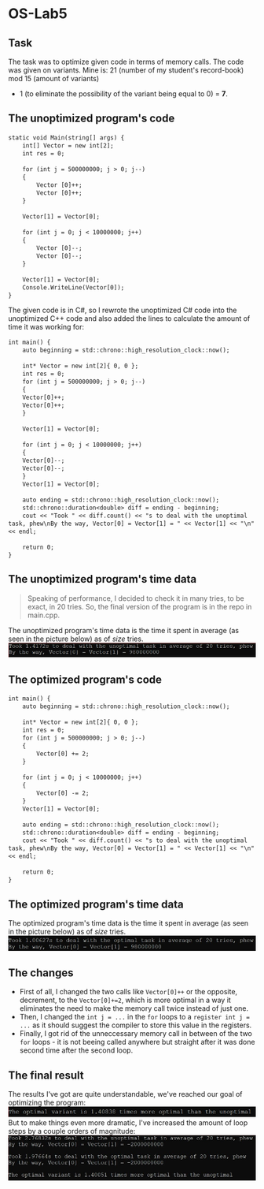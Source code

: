 # OS-Lab5
## Task
The task was to optimize given code in terms of memory calls. The code was given on variants. Mine is: 21 (number of my student's record-book) mod 15 (amount of variants)
 + 1 (to eliminate the possibility of the variant being equal to 0) = __7__.
## The unoptimized program's code
~~~
static void Main(string[] args) {
    int[] Vector = new int[2];
    int res = 0;

    for (int j = 500000000; j > 0; j--)
    {
        Vector [0]++;
        Vector [0]++;
    }

    Vector[1] = Vector[0];
    
    for (int j = 0; j < 10000000; j++)
    {
        Vector [0]--;
        Vector [0]--;
    }

    Vector[1] = Vector[0];
    Console.WriteLine(Vector[0]);
}
~~~
The given code is in C#, so I rewrote the unoptimized C# code into the unoptimized C++ code and also added the lines to calculate the amount of time it was working for:
~~~
int main() {
    auto beginning = std::chrono::high_resolution_clock::now();

    int* Vector = new int[2]{ 0, 0 };
    int res = 0;
    for (int j = 500000000; j > 0; j--)
    {
	Vector[0]++;
	Vector[0]++;
    }

    Vector[1] = Vector[0];

    for (int j = 0; j < 10000000; j++)
    {
	Vector[0]--;
	Vector[0]--;
    }
    Vector[1] = Vector[0];

    auto ending = std::chrono::high_resolution_clock::now();
    std::chrono::duration<double> diff = ending - beginning;
    cout << "Took " << diff.count() << "s to deal with the unoptimal task, phew\nBy the way, Vector[0] = Vector[1] = " << Vector[1] << "\n" << endl;
	    
    return 0;
}
~~~
## The unoptimized program's time data
> Speaking of performance, I decided to check it in many tries, to be exact, in 20 tries. So, the final version of the program is in the repo in main.cpp.

The unoptimized program's time data is the time it spent in average (as seen in the picture below) as of *size* tries.
![The unoptimized program's time data](/images/unoptimized.jpg "The unoptimized program's time data")
## The optimized program's code
~~~
int main() {
    auto beginning = std::chrono::high_resolution_clock::now();
    
    int* Vector = new int[2]{ 0, 0 };
    int res = 0;
    for (int j = 500000000; j > 0; j--)
    {
        Vector[0] += 2;
    }

    for (int j = 0; j < 10000000; j++)
    {
        Vector[0] -= 2;
    }
    Vector[1] = Vector[0];
    
    auto ending = std::chrono::high_resolution_clock::now();
    std::chrono::duration<double> diff = ending - beginning;
    cout << "Took " << diff.count() << "s to deal with the unoptimal task, phew\nBy the way, Vector[0] = Vector[1] = " << Vector[1] << "\n" << endl;
    
    return 0;
}
~~~
## The optimized program's time data
The optimized program's time data is the time it spent in average (as seen in the picture below) as of *size* tries.
![The optimized program's time data](/images/optimized.jpg "The optimized program's time data")
## The changes
+ First of all, I changed the two calls like ```Vector[0]++``` or the opposite, decrement, to the ```Vector[0]+=2```, which is more optimal in a way it eliminates the need
to make the memory call twice instead of just one.
+ Then, I changed the ```int j = ...``` in the ```for``` loops to a ```register int j = ...``` as it should suggest the compiler to store this value in the registers.
+ Finally, I got rid of the unneccessary memory call in between of the two ```for``` loops - it is not beeing called anywhere but straight after it was done second time after the second loop.
## The final result
The results I've got are quite understandable, we've reached our goal of optimizing the program:
![The result time data](/images/result.jpg "The result time data")
But to make things even more dramatic, I've increased the amount of loop steps by a couple orders of magnitude:
![The dramatic result time data](/images/dramatic_result.jpg "The dramatic result time data")

